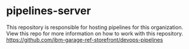 # pipelines-server
This repository is responsible for hosting pipelines for this organization. View this repo for more information on how to work with this repository. https://github.com/ibm-garage-ref-storefront/devops-pipelines
